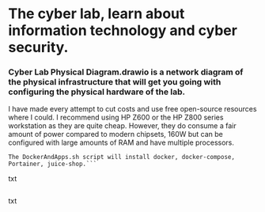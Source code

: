 # The cyber lab, learn about information technology and cyber security.
### Cyber Lab Physical Diagram.drawio is a network diagram of the physical infrastructure that will get you going with configuring the physical hardware of the lab.
I have made every attempt to cut costs and use free open-source resources where I could.
I recommend using HP Z600 or the HP Z800 series workstation as they are quite cheap. However, they do consume a fair amount of power compared to modern chipsets, 160W but can be configured with large amounts of RAM and have multiple processors. 

```
The DockerAndApps.sh script will install docker, docker-compose, Portainer, juice-shop.```

```
txt
```

```
txt
```
